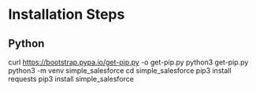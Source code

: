 # Installation Steps

## Python
curl https://bootstrap.pypa.io/get-pip.py -o get-pip.py 
python3 get-pip.py
python3 -m venv simple_salesforce
cd simple_salesforce
pip3 install requests
pip3 install simple_salesforce 